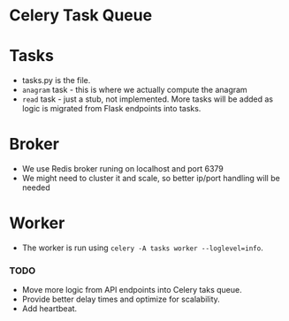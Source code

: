 # Celery Task Queue 

# Tasks
 - tasks.py is the file.
 - `anagram` task - this is where we actually compute the anagram
 - `read` task - just a stub, not implemented. More tasks
    will be added as logic is migrated from Flask endpoints into tasks.

# Broker
 - We use Redis broker runing on localhost and port 6379
 - We might need to cluster it and scale, so better ip/port handling
   will be needed
 
# Worker
 - The worker is run using `celery -A tasks worker --loglevel=info`.

### TODO
 - Move more logic from API endpoints into Celery taks queue.
 - Provide better delay times and optimize for scalability.
 - Add heartbeat.
 
